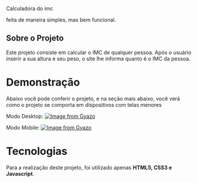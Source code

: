 Calculadora do imc

feita de maneira simples, mas bem funcional.

## Sobre o Projeto
Este projeto consiste em calcular o IMC de qualquer pessoa. Após o usuário inserir a sua altura e seu peso, o site lhe informa quanto é o IMC da pessoa.

# Demonstração
Abaixo você pode conferir o projeto, e na seção mais abaixo, você verá como o projeto se comporta em dispositivos com telas menores

Modo Desktop:
[![Image from Gyazo](https://i.gyazo.com/fe4c8d18cf1afe34ee770378beda3422.gif)](https://gyazo.com/fe4c8d18cf1afe34ee770378beda3422)

Modo Mobile:
[![Image from Gyazo](https://i.gyazo.com/7adb9f28c7e9f3799969f3689fe906a2.gif)](https://gyazo.com/7adb9f28c7e9f3799969f3689fe906a2)

# Tecnologias 
Para a realização deste projeto, foi utilizado apenas **HTML5, CSS3 e Javascript**.